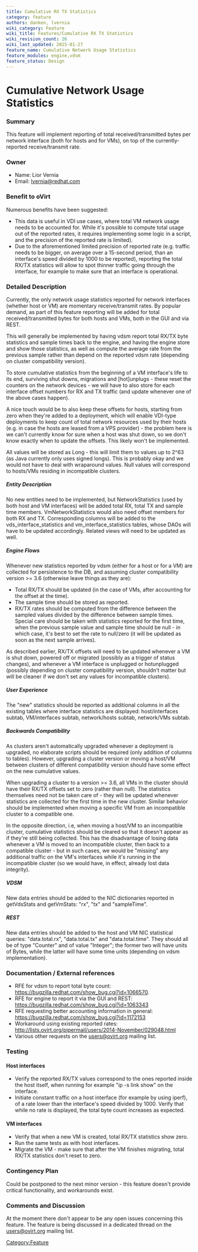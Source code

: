 ```yaml
---
title: Cumulative RX TX Statistics
category: feature
authors: danken, lvernia
wiki_category: Feature
wiki_title: Features/Cumulative RX TX Statistics
wiki_revision_count: 26
wiki_last_updated: 2015-01-27
feature_name: Cumulative Network Usage Statistics
feature_modules: engine,vdsm
feature_status: Design
---
```


# Cumulative Network Usage Statistics

### Summary

This feature will implement reporting of total received/transmitted bytes per network interface (both for hosts and for VMs), on top of the currently-reported receive/transmit rate.

### Owner

*   Name: Lior Vernia
*   Email: lvernia@redhat.com

### Benefit to oVirt

Numerous benefits have been suggested:

*   This data is useful in VDI use cases, where total VM network usage needs to be accounted for. While it's possible to compute total usage out of the reported rates, it requires implementing some logic in a script, and the precision of the reported rate is limited).
*   Due to the aforementioned limited precision of reported rate (e.g. traffic needs to be bigger, on average over a 15-second period, than an interface's speed divided by 1000 to be reported), reporting the total RX/TX statistics will allow to spot thinner traffic going through the interface, for example to make sure that an interface is operational.

### Detailed Description

Currently, the only network usage statistics reported for network interfaces (whether host or VM) are momentary receive/transmit rates. By popular demand, as part of this feature reporting will be added for total received/transmitted bytes for both hosts and VMs, both in the GUI and via REST.

This will generally be implemented by having vdsm report total RX/TX byte statistics and sample times back to the engine, and having the engine store and show those statistics, as well as compute the average rate from the previous sample rather than depend on the reported vdsm rate (depending on cluster compatibility version).

To store cumulative statistics from the beginning of a VM interface's life to its end, surviving shut downs, migrations and [hot]unplugs - these reset the counters on the network devices - we will have to also store for each interface offset numbers for RX and TX traffic (and update whenever one of the above cases happen).

A nice touch would be to also keep these offsets for hosts, starting from zero when they're added to a deployment, which will enable VDI-type deployments to keep count of total network resources used by their hosts (e.g. in case the hosts are leased from a VPS provider) - the problem here is we can't currently know for sure when a host was shut down, so we don't know exactly when to update the offsets. This likely won't be implemented.

All values will be stored as Long - this will limit them to values up to 2^63 (as Java currently only uses signed longs). This is probably okay and we would not have to deal with wraparound values. Null values will correspond to hosts/VMs residing in incompatible clusters.

##### Entity Description

No new entities need to be implemented, but NetworkStatistics (used by both host and VM interfaces) will be added total RX, total TX and sample time members. VmNetworkStatistics would also need offset members for both RX and TX. Corresponding columns will be added to the vds_interface_statistics and vm_interface_statistics tables, whose DAOs will have to be updated accordingly. Related views will need to be updated as well.

##### Engine Flows

Whenever new statistics reported by vdsm (either for a host or for a VM) are collected for persistence to the DB, and assuming cluster compatibility version >= 3.6 (otherwise leave things as they are):

*   Total RX/TX should be updated (in the case of VMs, after accounting for the offset at the time).
*   The sample time should be stored as reported.
*   RX/TX rates should be computed from the difference between the sampled values divided by the difference between sample times. Special care should be taken with statistics reported for the first time, when the previous sample value and sample time should be null - in which case, it's best to set the rate to null/zero (it will be updated as soon as the next sample arrives).

As described earlier, RX/TX offsets will need to be updated whenever a VM is shut down, powered off or migrated (possibly as a trigger of status changes), and whenever a VM interface is unplugged or hotunplugged (possibly depending on cluster compatibility version, shouldn't matter but will be cleaner if we don't set any values for incompatible clusters).

##### User Experience

The "new" statistics should be reported as additional columns in all the existing tables where interface statistics are displayed: host/interfaces subtab, VM/interfaces subtab, network/hosts subtab, network/VMs subtab.

##### Backwards Compatibility

As clusters aren't automatically upgraded whenever a deployment is upgraded, no elaborate scripts should be required (only addition of columns to tables). However, upgrading a cluster version or moving a host/VM between clusters of different compatibility version should have some effect on the new cumulative values.

When upgrading a cluster to a version >= 3.6, all VMs in the cluster should have their RX/TX offsets set to zero (rather than null). The statistics themselves need not be taken care of - they will be updated whenever statistics are collected for the first time in the new cluster. Similar behavior should be implemented when moving a specific VM from an incompatible cluster to a compatible one.

In the opposite direction, i.e, when moving a host/VM to an incompatible cluster, cumulative statistics should be cleared so that it doesn't appear as if they're still being collected. This has the disadvantage of losing data whenever a VM is moved to an incompatible cluster, then back to a compatible cluster - but in such cases, we would be "missing" any additional traffic on the VM's interfaces while it's running in the incompatible cluster (so we would have, in effect, already lost data integrity).

##### VDSM

New data entries should be added to the NIC dictionaries reported in getVdsStats and getVmStats: "rx", "tx" and "sampleTime".

##### REST

New data entries should be added to the host and VM NIC statistical queries: "data.total.rx", "data.total.tx" and "data.total.time". They should all be of type "Counter" and of value "Integer"; the former two will have units of Bytes, while the latter will have some time units (depending on vdsm implementation).

### Documentation / External references

*   RFE for vdsm to report total byte count: <https://bugzilla.redhat.com/show_bug.cgi?id=1066570>.
*   RFE for engine to report it via the GUI and REST: <https://bugzilla.redhat.com/show_bug.cgi?id=1063343>
*   RFE requesting better accounting information in general: <https://bugzilla.redhat.com/show_bug.cgi?id=1172153>
*   Workaround using existing reported rates: <http://lists.ovirt.org/pipermail/users/2014-November/029048.html>
*   Various other requests on the users@ovirt.org mailing list.

### Testing

#### Host interfaces

*   Verify the reported RX/TX values correspond to the ones reported inside the host itself, when running for example "ip -s link show" on the interface.
*   Initiate constant traffic on a host interface (for example by using iperf), of a rate lower than the interface's speed divided by 1000. Verify that while no rate is displayed, the total byte count increases as expected.

#### VM interfaces

*   Verify that when a new VM is created, total RX/TX statistics show zero.
*   Run the same tests as with host interfaces.
*   Migrate the VM - make sure that after the VM finishes migrating, total RX/TX statistics don't reset to zero.

### Contingency Plan

Could be postponed to the next minor version - this feature doesn't provide critical functionality, and workarounds exist.

### Comments and Discussion

At the moment there don't appear to be any open issues concerning this feature. The feature is being discussed in a dedicated thread on the users@ovirt.org mailing list.

<Category:Feature>
